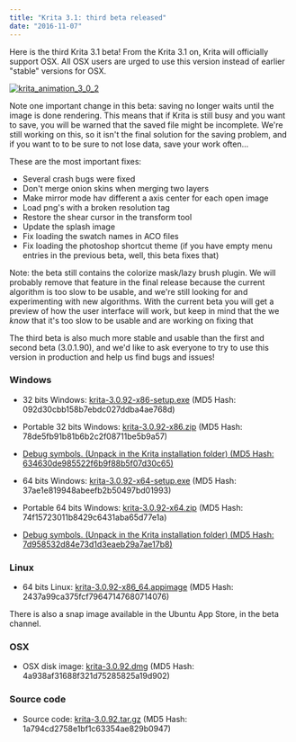 ```yaml
---
title: "Krita 3.1: third beta released"
date: "2016-11-07"
---
```


Here is the third Krita 3.1 beta! From the Krita 3.1 on, Krita will officially support OSX. All OSX users are urged to use this version instead of earlier "stable" versions for OSX.

[![krita_animation_3_0_2](/images/posts/2016/krita_animation_3_0_2-1024x826.gif)](/images/posts/2016/krita_animation_3_0_2.gif)

Note one important change in this beta: saving no longer waits until the image is done rendering. This means that if Krita is still busy and you want to save, you will be warned that the saved file might be incomplete. We're still working on this, so it isn't the final solution for the saving problem, and if you want to to be sure to not lose data, save your work often...

These are the most important fixes:

- Several crash bugs were fixed
- Don't merge onion skins when merging two layers
- Make mirror mode hav different a axis center for each open image
- Load png's with a broken resolution tag
- Restore the shear cursor in the transform tool
- Update the splash image
- Fix loading the swatch names in ACO files
- Fix loading the photoshop shortcut theme (if you have empty menu entries in the previous beta, well, this beta fixes that)

Note: the beta still contains the colorize mask/lazy brush plugin. We will probably remove that feature in the final release because the current algorithm is too slow to be usable, and we're still looking for and experimenting with new algorithms. With the current beta you will get a preview of how the user interface will work, but keep in mind that the we _know_ that it's too slow to be usable and are working on fixing that

The third beta is also much more stable and usable than the first and second beta (3.0.1.90), and we'd like to ask everyone to try to use this version in production and help us find bugs and issues!

### Windows

- 32 bits Windows: [krita-3.0.92-x86-setup.exe](http://download.kde.org/unstable/krita/3.0.92/krita-3.0.92-x86-setup.exe) (MD5 Hash: 092d30cbb158b7ebdc027ddba4ae768d)
- Portable 32 bits Windows: [krita-3.0.92-x86.zip](http://download.kde.org/unstable/krita/3.0.92/krita-3.0.92-x86.zip) (MD5 Hash: 78de5fb91b81b6b2c2f08711be5b9a57)
- [Debug symbols. (Unpack in the Krita installation folder) (MD5 Hash: 634630de985522f6b9f88b5f07d30c65)](http://download.kde.org/unstable/krita/3.0.92/krita-3.0.92-x86-dbg.zip)

- 64 bits Windows: [krita-3.0.92-x64-setup.exe](http://download.kde.org/unstable/krita/3.0.92/krita-3.0.92-x64-setup.exe) (MD5 Hash: 37ae1e819948abeefb2b50497bd01993)
- Portable 64 bits Windows: [krita-3.0.92-x64.zip](http://download.kde.org/unstable/krita/3.0.92/krita-3.0.92-x64.zip) (MD5 Hash: 74f15723011b8429c6431aba65d77e1a)
- [Debug symbols. (Unpack in the Krita installation folder) (MD5 Hash: 7d958532d84e73d1d3eaeb29a7ae17b8)](http://download.kde.org/unstable/krita/3.0.92/krita-3.0.92-x64-dbg.zip)

### Linux

- 64 bits Linux: [krita-3.0.92-x86_64.appimage](http://download.kde.org/unstable/krita/3.0.92/krita-3.0.92-x86_64.appimage) (MD5 Hash: 2437a99ca375fcf79647147680714076)

There is also a snap image available in the Ubuntu App Store, in the beta channel.

### OSX

- OSX disk image: [krita-3.0.92.dmg](http://download.kde.org/unstable/krita/3.0.92/krita-3.0.92.dmg) (MD5 Hash: 4a938af31688f321d75285825a19d902)

### Source code

- Source code: [krita-3.0.92.tar.gz](http://download.kde.org/unstable/krita/3.0.92/krita-3.0.92.tar.gz) (MD5 Hash: 1a794cd2758e1bf1c63354ae829b0947)

